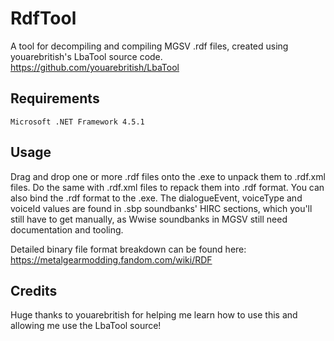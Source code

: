 # RdfTool
 A tool for decompiling and compiling MGSV .rdf files, created using youarebritish's LbaTool source code.
https://github.com/youarebritish/LbaTool

Requirements
--------
```
Microsoft .NET Framework 4.5.1 
```

Usage
--------
Drag and drop one or more .rdf files onto the .exe to unpack them to .rdf.xml files. Do the same with .rdf.xml files to repack them into .rdf format. You can also bind the .rdf format to the .exe. The dialogueEvent, voiceType and voiceId values are found in .sbp soundbanks' HIRC sections, which you'll still have to get manually, as Wwise soundbanks in MGSV still need documentation and tooling.

Detailed binary file format breakdown can be found here:
https://metalgearmodding.fandom.com/wiki/RDF

Credits
--------
Huge thanks to youarebritish for helping me learn how to use this and allowing me use the LbaTool source!
